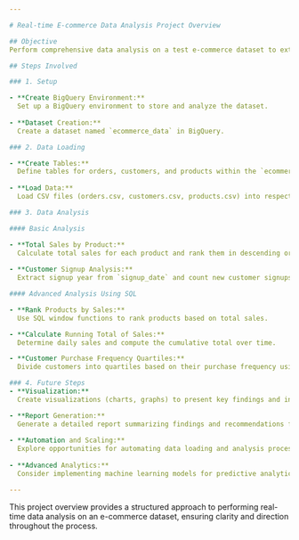 ```yaml
---

# Real-time E-commerce Data Analysis Project Overview

## Objective
Perform comprehensive data analysis on a test e-commerce dataset to extract meaningful insights and drive business decisions.

## Steps Involved

### 1. Setup

- **Create BigQuery Environment:**
  Set up a BigQuery environment to store and analyze the dataset.
  
- **Dataset Creation:**
  Create a dataset named `ecommerce_data` in BigQuery.

### 2. Data Loading

- **Create Tables:**
  Define tables for orders, customers, and products within the `ecommerce_data` dataset.
  
- **Load Data:**
  Load CSV files (orders.csv, customers.csv, products.csv) into respective BigQuery tables using Google Cloud Storage.

### 3. Data Analysis

#### Basic Analysis

- **Total Sales by Product:**
  Calculate total sales for each product and rank them in descending order.
  
- **Customer Signup Analysis:**
  Extract signup year from `signup_date` and count new customer signups each year.

#### Advanced Analysis Using SQL

- **Rank Products by Sales:**
  Use SQL window functions to rank products based on total sales.

- **Calculate Running Total of Sales:**
  Determine daily sales and compute the cumulative total over time.

- **Customer Purchase Frequency Quartiles:**
  Divide customers into quartiles based on their purchase frequency using SQL's analytical functions.

### 4. Future Steps
- **Visualization:**
  Create visualizations (charts, graphs) to present key findings and insights from the analysis.

- **Report Generation:**
  Generate a detailed report summarizing findings and recommendations for stakeholders.
  
- **Automation and Scaling:**
  Explore opportunities for automating data loading and analysis processes.
  
- **Advanced Analytics:**
  Consider implementing machine learning models for predictive analytics or segmentation.

---
```


This project overview provides a structured approach to performing real-time data analysis on an e-commerce dataset, ensuring clarity and direction throughout the process.
